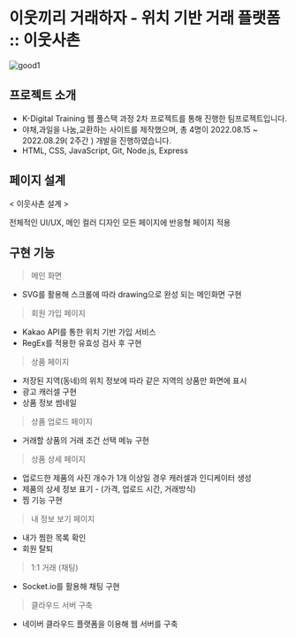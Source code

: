 # 이웃끼리 거래하자 - 위치 기반 거래 플랫폼 :: 이웃사촌

![good1](https://user-images.githubusercontent.com/71423455/199411357-bb809a41-be6f-4cc7-a327-13c0621736a9.png)

## 프로젝트 소개
* K-Digital Training 웹 풀스택 과정 2차 프로젝트를 통해 진행한 팀프로젝트입니다. 
* 야채,과일을 나눔,교환하는 사이트를 제작했으며, 총 4명이 2022.08.15 ~ 2022.08.29( 2주간 ) 개발을 진행하였습니다.
* HTML, CSS, JavaScript, Git, Node.js, Express

## 페이지 설계
< 이웃사촌 설계 >

전체적인 UI/UX, 메인 컬러 디자인
모든 페이지에 반응형 페이지 적용

## 구현 기능
> 메인 화면
* SVG를 활용해 스크롤에 따라 drawing으로 완성 되는 메인화면 구현

> 회원 가입 페이지
* Kakao API를 통한 위치 기반 가입 서비스
* RegEx를 적용한 유효성 검사 후 구현

> 상품 페이지
* 저장된 지역(동네)의 위치 정보에 따라 같은 지역의 상품만 화면에 표시
* 광고 캐러셀 구현
* 상품 정보 썸네일 

> 상품 업로드 페이지
* 거래할 상품의 거래 조건 선택 메뉴 구현

> 상품 상세 페이지
* 업로드한 제품의 사진 개수가 1개 이상일 경우 캐러셀과 인디케이터 생성  
* 제품의 상세 정보 표기 - (가격, 업로드 시간, 거래방식)
* 찜 기능 구현

> 내 정보 보기 페이지
* 내가 찜한 목록 확인
* 회원 탈퇴 

> 1:1 거래 (채팅)
* Socket.io를 활용해 채팅 구현

> 클라우드 서버 구축
* 네이버 클라우드 플랫폼을 이용해 웹 서버를 구축
